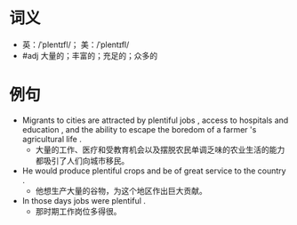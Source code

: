 # 词义
- 英：/ˈplentɪfl/； 美：/ˈplentɪfl/
- #adj 大量的；丰富的；充足的；众多的
# 例句
- Migrants to cities are attracted by plentiful jobs , access to hospitals and education , and the ability to escape the boredom of a farmer 's agricultural life .
	- 大量的工作、医疗和受教育机会以及摆脱农民单调乏味的农业生活的能力都吸引了人们向城市移民。
- He would produce plentiful crops and be of great service to the country .
	- 他想生产大量的谷物，为这个地区作出巨大贡献。
- In those days jobs were plentiful .
	- 那时期工作岗位多得很。
